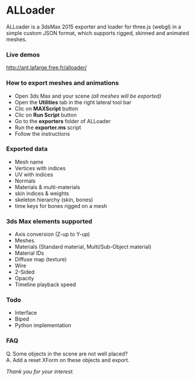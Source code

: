 # ALLoader  

ALLoader is a 3dsMax 2015 exporter and loader for three.js (webgl) in a simple custom JSON format, which supports rigged, skinned and animated meshes.  

### Live demos  
http://ant.lafarge.free.fr/alloader/  

### How to export meshes and animations  
- Open 3ds Max and your scene *(all meshes will be exported)*  
- Open the **Utilities** tab in the right lateral tool bar  
- Clic on **MAXScript** button  
- Clic on **Run Script** button  
- Go to the **exporters** folder of ALLoader  
- Run the **exporter.ms** script  
- Follow the instructions  

### Exported data  
- Mesh name  
- Vertices with indices  
- UV with indices  
- Normals  
- Materials & multi-materials  
- skin indices & weights  
- skeleton hierarchy (skin, bones)  
- time keys for bones rigged on a mesh  

### 3ds Max elements supported  
- Axis conversion (Z-up to Y-up)  
- Meshes  
- Materials (Standard material, Multi/Sub-Object material)  
- Material IDs  
- Diffuse map (texture)  
- Wire  
- 2-Sided  
- Opacity  
- Timeline playback speed  

### Todo  
- Interface  
- Biped  
- Python implementation  

### FAQ
Q. Some objects in the scene are not well placed?  
A. Add a reset XForm on these objects and export.  

_Thank you for your interest._  
